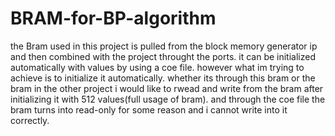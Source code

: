 # BRAM-for-BP-algorithm

the Bram used in this project is pulled from the block memory generator ip and then combined with the project throught the ports.
it can be initialized automatically with values by using a coe file.
however what im trying to achieve is to initialize it automatically. whether its through this bram or the bram in the other project
i would like to rwead and write from the bram after initializing it with 512 values(full usage of bram). and through the
coe file the bram turns into read-only for some reason and i cannot write into it correctly.
